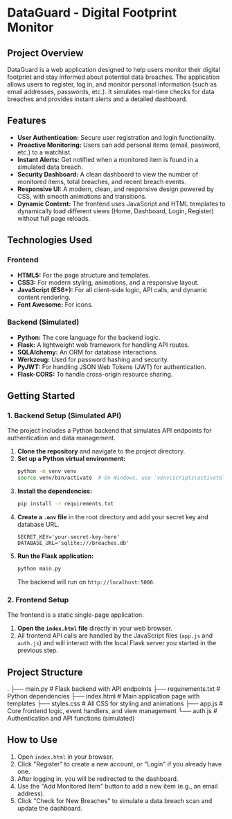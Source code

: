 # DataGuard - Digital Footprint Monitor

## Project Overview
DataGuard is a web application designed to help users monitor their digital footprint and stay informed about potential data breaches. The application allows users to register, log in, and monitor personal information (such as email addresses, passwords, etc.). It simulates real-time checks for data breaches and provides instant alerts and a detailed dashboard.

## Features
- **User Authentication:** Secure user registration and login functionality.
- **Proactive Monitoring:** Users can add personal items (email, password, etc.) to a watchlist.
- **Instant Alerts:** Get notified when a monitored item is found in a simulated data breach.
- **Security Dashboard:** A clean dashboard to view the number of monitored items, total breaches, and recent breach events.
- **Responsive UI:** A modern, clean, and responsive design powered by CSS, with smooth animations and transitions.
- **Dynamic Content:** The frontend uses JavaScript and HTML templates to dynamically load different views (Home, Dashboard, Login, Register) without full page reloads.

## Technologies Used

### Frontend
- **HTML5:** For the page structure and templates.
- **CSS3:** For modern styling, animations, and a responsive layout.
- **JavaScript (ES6+):** For all client-side logic, API calls, and dynamic content rendering.
- **Font Awesome:** For icons.

### Backend (Simulated)
- **Python:** The core language for the backend logic.
- **Flask:** A lightweight web framework for handling API routes.
- **SQLAlchemy:** An ORM for database interactions.
- **Werkzeug:** Used for password hashing and security.
- **PyJWT:** For handling JSON Web Tokens (JWT) for authentication.
- **Flask-CORS:** To handle cross-origin resource sharing.

## Getting Started

### 1. Backend Setup (Simulated API)
The project includes a Python backend that simulates API endpoints for authentication and data management.

1.  **Clone the repository** and navigate to the project directory.
2.  **Set up a Python virtual environment:**
    ```bash
    python -m venv venv
    source venv/bin/activate  # On Windows, use `venv\Scripts\activate`
    ```
3.  **Install the dependencies:**
    ```bash
    pip install -r requirements.txt
    ```
4.  **Create a `.env` file** in the root directory and add your secret key and database URL.
    ```env
    SECRET_KEY='your-secret-key-here'
    DATABASE_URL='sqlite:///breaches.db'
    ```
5.  **Run the Flask application:**
    ```bash
    python main.py
    ```
    The backend will run on `http://localhost:5000`.

### 2. Frontend Setup
The frontend is a static single-page application.

1.  **Open the `index.html` file** directly in your web browser.
2.  All frontend API calls are handled by the JavaScript files (`app.js` and `auth.js`) and will interact with the local Flask server you started in the previous step.

## Project Structure
.
├── main.py             # Flask backend with API endpoints
├── requirements.txt    # Python dependencies
├── index.html          # Main application page with templates
├── styles.css          # All CSS for styling and animations
├── app.js              # Core frontend logic, event handlers, and view management
└── auth.js             # Authentication and API functions (simulated)

## How to Use
1.  Open `index.html` in your browser.
2.  Click "Register" to create a new account, or "Login" if you already have one.
3.  After logging in, you will be redirected to the dashboard.
4.  Use the "Add Monitored Item" button to add a new item (e.g., an email address).
5.  Click "Check for New Breaches" to simulate a data breach scan and update the dashboard.
